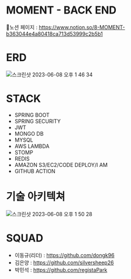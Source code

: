 # MOMENT - BACK END

📗노션 페이지 : https://www.notion.so/8-MOMENT-b363044e4a80418ca713d53999c2b5b1


# ERD
![스크린샷 2023-06-08 오후 1 46 34](https://github.com/moment-project/BE_MOMENT/assets/118441395/eb837187-4d28-4516-84c7-a8a959d24de2)

# STACK
- SPRING BOOT
- SPRING SECURITY
- JWT
- MONGO DB
- MYSQL
- AWS LAMBDA
- STOMP
- REDIS
- AMAZON S3/EC2/CODE DEPLOY/I AM
- GITHUB ACTION

# 기술 아키텍쳐
![스크린샷 2023-06-08 오후 1 50 28](https://github.com/moment-project/BE_MOMENT/assets/118441395/8b05558f-8113-4232-b62a-88799e9b8db1)


# SQUAD
- 이동규(리더) : https://github.com/dongk96
- 김은양 : https://github.com/silversheep26
- 박민석 : https://github.com/registaPark
